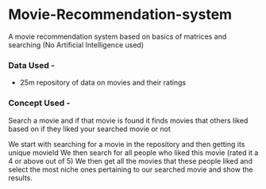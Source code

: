 # Movie-Recommendation-system
A movie recommendation system based on basics of matrices and searching (No Artificial Intelligence used)

### Data Used - 
   - 25m repository of data on movies and their ratings

### Concept Used - 

Search a movie and if that movie is found it finds movies that others liked based on if they liked your searched movie or not

We start with searching for a movie in the repository and then getting its unique movieId
We then search for all people who liked this movie (rated it a 4 or above out of 5)
We then get all the movies that these people liked and select the most niche ones pertaining to our searched movie and show the results.
